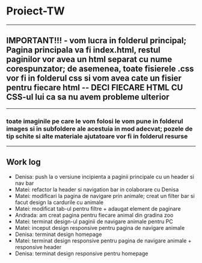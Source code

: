 # Proiect-TW

---

## IMPORTANT!!! - vom lucra in folderul principal; Pagina principala va fi index.html, restul paginilor vor avea un html separat cu nume corespunzator; de asemenea, toate fisierele .css vor fi in folderul css si vom avea cate un fisier pentru fiecare html -- DECI FIECARE HTML CU CSS-ul lui ca sa nu avem probleme ulterior

---

### toate imaginile pe care le vom folosi le vom pune in folderul images si in subfoldere ale acestuia in mod adecvat; pozele de tip schite si alte materiale ajutatoare vor fi in folderul resurse

---

## Work log

- Denisa: push la o versiune incipienta a paginii principale cu un header si nav bar
- Matei: refactor la header si navigation bar in colaborare cu Denisa
- Matei: modificari la pagina de navigare prin animale; creat un filter bar si facut design la cardurile cu animale
- Matei: modificat tab-ul pentru filtre + adaugat element de paginare
- Andrada: am creat pagina pentru fiecare animal din gradina zoo
- Matei: terminat design-ul paginii de navigare animale pentru PC
- Matei: inceput design responsive pentru pagina de navigare animale
- Denisa: terminat design homepage
- Matei: terminat design responsive pentru pagina de navigare animale + responsive header
- Denisa: terminat design responsive pentru homepage
